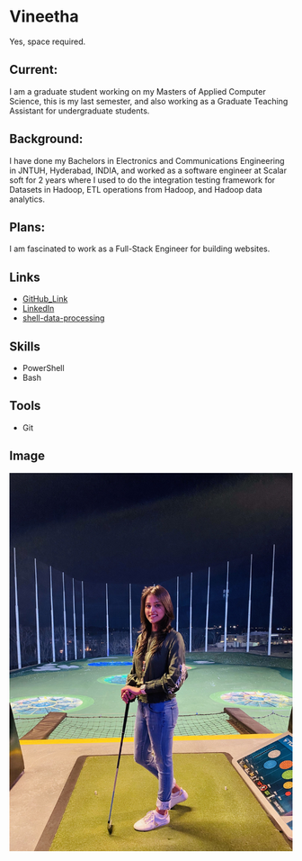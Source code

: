 # Vineetha
Yes, space required.

## Current:
I am a graduate student working on my Masters of Applied Computer Science, this is my last semester, and also working as a Graduate Teaching Assistant for undergraduate students.

## Background:
I have done my Bachelors in Electronics and Communications Engineering in JNTUH, Hyderabad, INDIA, and worked as a software engineer at Scalar soft for 2 years where I used to do the integration testing framework for Datasets in Hadoop, ETL operations from Hadoop, and Hadoop data analytics.

## Plans:
I am fascinated to work as a Full-Stack Engineer for building websites.

## Links
- [GitHub_Link](https://github.com/vineetha1996)
- [LinkedIn](https://www.linkedin.com/in/vineetha-yenugula-84a88b19a/)
- [shell-data-processing](https://github.com/vineetha1996/shell-data-processing)

## Skills
- PowerShell
- Bash

## Tools
- Git

## Image
![my_Image](https://github.com/vineetha1996/big-data-developer/blob/main/IMG_3453.JPG)

